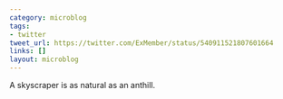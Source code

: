 ```yaml
---
category: microblog
tags:
- twitter
tweet_url: https://twitter.com/ExMember/status/540911521807601664
links: []
layout: microblog
---
```

A skyscraper is as natural as an anthill.
